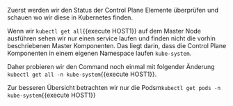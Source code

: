 Zuerst werden wir den Status der Control Plane Elemente überprüfen und schauen wo wir diese in Kubernetes finden.

Wenn wir `kubectl get all`{{execute HOST1}} auf dem Master Node ausführen sehen wir nur einen service laufen und finden nicht die vorhin beschriebenen Master Komponenten. Das liegt darin, dass die Control Plane Komponenten in einem eigenen Namespace laufen `kube-system`.

Daher probieren wir den Command noch einmal mit folgender Änderung `kubectl get all -n kube-system`{{execute HOST1}}.

Zur besseren Übersicht betrachten wir nur die Podsm`kubectl get pods -n kube-system`{{execute HOST1}}